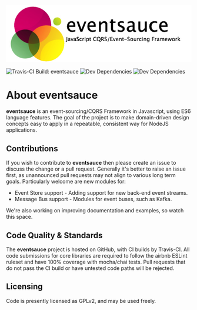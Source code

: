 ![eventsauce logo](./manual/img/logo.png)

![Travis-CI Build: eventsauce](https://travis-ci.org/eventsauce/eventsauce.svg?branch=master)
![Dev Dependencies](https://david-dm.org/eventsauce/eventsauce/status.svg)
![Dev Dependencies](https://david-dm.org/eventsauce/eventsauce/dev-status.svg)

# About eventsauce
**eventsauce** is an event-sourcing/CQRS Framework in Javascript, 
using ES6 language features. The goal of the project is to make domain-driven
design concepts easy to apply in a repeatable, consistent way
for NodeJS applications.

## Contributions
If you wish to contribute to **eventsauce** then please create an
issue to discuss the change or a pull request. Generally it's better
to raise an issue first, as unannounced pull requests may not
align to various long term goals. Particularly welcome are new
modules for:

  * Event Store support - Adding support for new back-end event streams.
  * Message Bus support - Modules for event buses, such as Kafka.

We're also working on improving documentation and examples, so watch this space.

## Code Quality & Standards
The **eventsauce** project is hosted on GitHub, with CI builds by Travis-CI. 
All code submissions for core libraries are required to follow the airbnb ESLint
ruleset and have 100% coverage with mocha/chai tests. Pull requests that do not
pass the CI build or have untested code paths will be rejected.

## Licensing
Code is presently licensed as GPLv2, and may be used freely.  



